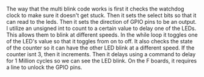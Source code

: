 The way that the multi blink code works is first it checks the watchdog clock to make sure it doesn't get stuck. Then it sets the select bits so that it can read to the leds. Then it sets the direction of GPIO pins to be an output. I utilize an unsigned int to count to a certain value to delay one of the LEDs. This allows them to blink at different speeds. In the while loop it toggles one of the LED's value so that it toggles from on to off. It also checks the state of the counter so it can have the other LED blink at a different speed. If the counter isnt 3, then it increments. Then it delays using a command to delay for 1 Million cycles so we can see the LED blink. On the F boards, it requires a line to unlock the GPIO pins. 
